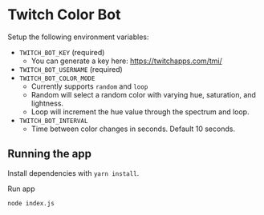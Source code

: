# Twitch Color Bot

Setup the following environment variables:

- `TWITCH_BOT_KEY` (required)
  - You can generate a key here: https://twitchapps.com/tmi/
- `TWITCH_BOT_USERNAME` (required)
- `TWITCH_BOT_COLOR_MODE`
  - Currently supports `random` and `loop`
  - Random will select a random color with varying hue, saturation, and lightness.
  - Loop will increment the hue value through the spectrum and loop.
- `TWITCH_BOT_INTERVAL`
  - Time between color changes in seconds. Default 10 seconds.

## Running the app

Install dependencies with `yarn install`.

Run app

```bash
node index.js
```
